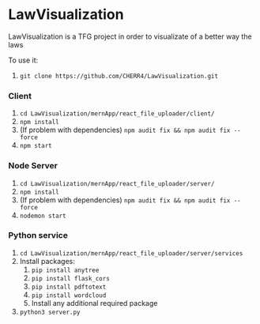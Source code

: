 # LawVisualization

LawVisualization is a TFG project in order to visualizate of a better way the laws

To use it:
  1. `git clone https://github.com/CHERR4/LawVisualization.git`
  
  ### Client
  1. `cd LawVisualization/mernApp/react_file_uploader/client/`
  2. `npm install`
  3. (If problem with dependencies) `npm audit fix && npm audit fix --force`
  4. `npm start`
  
  ### Node Server
  1. `cd LawVisualization/mernApp/react_file_uploader/server/`
  2. `npm install`
  3. (If problem with dependencies) `npm audit fix && npm audit fix --force`
  4. `nodemon start`
  
  ### Python service
  1. `cd LawVisualization/mernApp/react_file_uploader/server/services`
  2. Install packages:
      1. `pip install anytree`
      2. `pip install flask_cors`
      3. `pip install pdftotext`
      4. `pip install wordcloud`
      5. Install any additional required package
  3. `python3 server.py`
  

